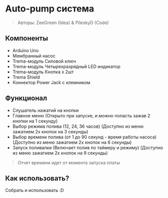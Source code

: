 # Auto-pump система

> Авторы: ZeeGreen (Idea) & PileskyD (Code)

## Компоненты

- Arduino Uno
- Мембранный насос
- Trema-модуль Силовой ключ
- Trema-модуль Четырехразрядный LED индикатор
- Trema-модуль Кнопка х 2шт
- Trema Shield
- Коннектор Power Jack с клемником

## Функционал

- Слушатель нажатий на кнопки
- Главное меню (Открыто при запуске, и можно попасть зажав 2 кнопки на 1 секунду) 
- Выбор режима полива (12, 24, 36 часов) (Доступно из меню зажатием 2х кнопок на 3 секунды)
- Выбор времени полива (от 1 до 90 секунд - время работы насоса) (Доступно из меню зажатием 2х кнопок на 6 секунды)
- Запуск поливалки (Включает полив по таймеру и режиму) (Доступно из меню зажатием 2х кнопок на 9 секунды)

> Отчет времени идет от момента запуска платы

## Как использовать?

Собрать и использовать :D